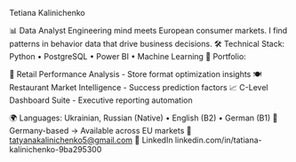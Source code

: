 Tetiana Kalinichenko

📊 Data Analyst
Engineering mind meets European consumer markets. I find patterns in behavior data that drive business decisions.
🛠 Technical Stack: Python • PostgreSQL • Power BI • Machine Learning
📁 Portfolio:

🏪 Retail Performance Analysis - Store format optimization insights
🍽 Restaurant Market Intelligence - Success prediction factors
📈 C-Level Dashboard Suite - Executive reporting automation

🌍 Languages: Ukrainian, Russian (Native) • English (B2) • German (B1)
📍 Germany-based → Available across EU markets
📧 tatyanakalinichenko5@gmail.com
🔗 LinkedIn  linkedin.com/in/tatiana-kalinichenko-9ba295300
